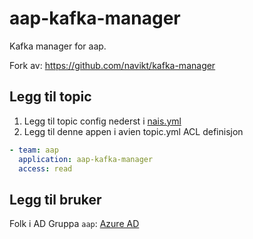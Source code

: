 # aap-kafka-manager
Kafka manager for aap.

Fork av: https://github.com/navikt/kafka-manager

## Legg til topic
1. Legg til topic config nederst i [nais.yml](nais.yml)
2. Legg til denne appen i avien topic.yml ACL definisjon <br>
```yaml
- team: aap
  application: aap-kafka-manager
  access: read
```

## Legg til bruker
Folk i AD Gruppa `aap`: [Azure AD](http://mygroups.microsoft.com/)
